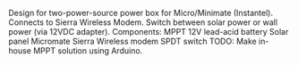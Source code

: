 Design for two-power-source power box for Micro/Minimate (Instantel). Connects to Sierra Wireless Modem. Switch between solar power or wall power (via 12VDC adapter).
Components: 
  MPPT
  12V lead-acid battery
  Solar panel
  Micromate
  Sierra Wireless modem
  SPDT switch
TODO:
  Make in-house MPPT solution using Arduino. 
